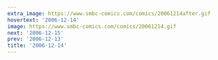 ```yaml
---
extra_image: https://www.smbc-comics.com/comics/20061214after.gif
hovertext: '2006-12-14'
image: https://www.smbc-comics.com/comics/20061214.gif
next: '2006-12-15'
prev: '2006-12-13'
title: '2006-12-14'
---
```

